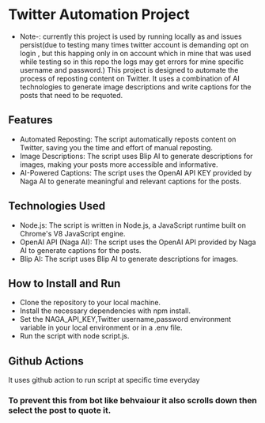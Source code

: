 # Twitter Automation Project
- Note-: currently this project is used by running locally as and issues persist(due to testing many times twitter account is demanding opt on login , but this happing only in on account which in mine that was used while testing so in this repo the logs may get errors for mine specific username and password.)
This project is designed to automate the process of reposting content on Twitter. It uses a combination of AI technologies to generate image descriptions and write captions for the posts that need to be requoted.

## Features
- Automated Reposting: The script automatically reposts content on Twitter, saving you the time and effort of manual reposting.
- Image Descriptions: The script uses Blip AI to generate descriptions for images, making your posts more accessible and informative.
- AI-Powered Captions: The script uses the OpenAI API KEY provided by Naga AI to generate meaningful and relevant captions for the posts.

## Technologies Used
- Node.js: The script is written in Node.js, a JavaScript runtime built on Chrome's V8 JavaScript engine.
- OpenAI API (Naga AI): The script uses the OpenAI API provided by Naga AI to generate captions for the posts.
- Blip AI: The script uses Blip AI to generate descriptions for images.

## How to Install and Run
- Clone the repository to your local machine.
- Install the necessary dependencies with npm install.
- Set the NAGA_API_KEY,Twitter username,password environment variable in your local environment or in a .env file.
- Run the script with node script.js.

## Github Actions
It uses github action to run script at specific time everyday

### To prevent this from bot like behvaiour it also scrolls down then select the post to quote it.